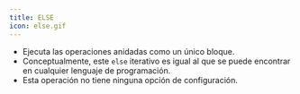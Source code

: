 ```yaml
---
title: ELSE
icon: else.gif
---
```

* Ejecuta las operaciones anidadas como un único bloque.
* Conceptualmente, este `else` iterativo es igual al que se puede encontrar en cualquier lenguaje de programación.
* Esta operación no tiene ninguna opción de configuración.
